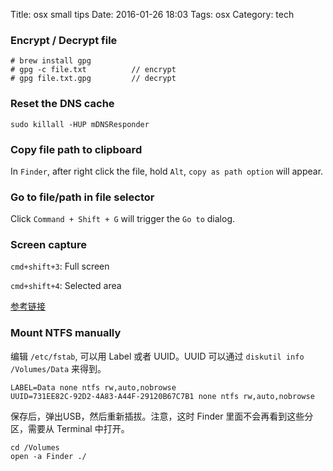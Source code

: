 Title: osx small tips
Date: 2016-01-26 18:03
Tags: osx
Category: tech

### Encrypt / Decrypt file
```
# brew install gpg
# gpg -c file.txt          // encrypt
# gpg file.txt.gpg         // decrypt
```

### Reset the DNS cache
```
sudo killall -HUP mDNSResponder
```

### Copy file path to clipboard
In `Finder`, after right click the file, hold `Alt`, `copy as path option` will appear.


### Go to file/path in file selector
Click `Command + Shift + G` will trigger the `Go to` dialog.

### Screen capture
`cmd+shift+3`: Full screen

`cmd+shift+4`: Selected area

[参考链接][1]

### Mount NTFS manually
编辑 `/etc/fstab`, 可以用 Label 或者 UUID。UUID 可以通过 `diskutil info /Volumes/Data` 来得到。
```
LABEL=Data none ntfs rw,auto,nobrowse
UUID=731EE82C-92D2-4A83-A44F-29120B67C7B1 none ntfs rw,auto,nobrowse
```
保存后，弹出USB，然后重新插拔。注意，这时 Finder 里面不会再看到这些分区，需要从 Terminal 中打开。
```
cd /Volumes
open -a Finder ./
```

[1]: https://www.zhihu.com/question/19550327
